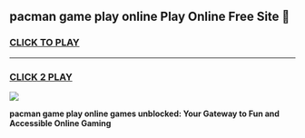 
## pacman game play online Play Online Free Site 👋
<h3>
<a href="https://download.freeplayer.one?title=pacman_game_play_online&ref=21F">CLICK TO PLAY</a></h3>
<hr>

<h3>
<a href="https://download.freeplayer.one?title=pacman_game_play_online&ref=21F">CLICK 2 PLAY</a>
  
</h3>

<a href="https://download.freeplayer.one?title=pacman_game_play_online&ref=21F"><img src="https://cdnb.artstation.com/p/assets/images/images/032/539/853/original/anto-thomas-button-gif.gif"></a>


**pacman game play online games unblocked: Your Gateway to Fun and Accessible Online Gaming**
